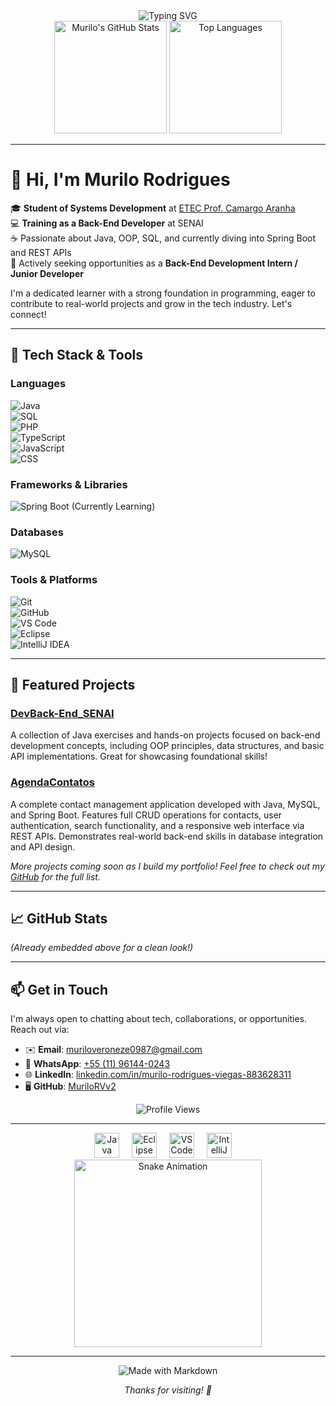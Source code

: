 <div align="center">
  <img src="https://readme-typing-svg.herokuapp.com?font=Fira+Code&pause=1000&color=FF6B6B&center=true&vCenter=true&width=435&lines=Hi+there!+I'm+Murilo+Rodrigues;Systems+Development+Student;Back-End+Developer+Trainee;Passionate+about+Java+%26+Spring+Boot" alt="Typing SVG" />
</div>

<div align="center">
  <img height="180em" src="https://github-readme-stats.vercel.app/api?username=MuriloRVv2&show_icons=true&hide_title=true&count_private=true&theme=dracula" alt="Murilo's GitHub Stats" />
  <img height="180em" src="https://github-readme-stats.vercel.app/api/top-langs/?username=MuriloRVv2&layout=compact&langs_count=7&theme=dracula" alt="Top Languages" />
</div>

---

# 👋 Hi, I'm Murilo Rodrigues

🎓 **Student of Systems Development** at [ETEC Prof. Camargo Aranha](https://www.etec.camargoaranha.com.br/)  
💻 **Training as a Back-End Developer** at SENAI  
☕ Passionate about Java, OOP, SQL, and currently diving into Spring Boot and REST APIs  
🚀 Actively seeking opportunities as a **Back-End Development Intern / Junior Developer**

I'm a dedicated learner with a strong foundation in programming, eager to contribute to real-world projects and grow in the tech industry. Let's connect!

---

## 🔧 Tech Stack & Tools

### Languages
![Java](https://img.shields.io/badge/Java-007396?style=for-the-badge&logo=java&logoColor=white)  
![SQL](https://img.shields.io/badge/SQL-4479A1?style=for-the-badge&logo=postgresql&logoColor=white)  
![PHP](https://img.shields.io/badge/PHP-777BB4?style=for-the-badge&logo=php&logoColor=white)  
![TypeScript](https://img.shields.io/badge/TypeScript-007ACC?style=for-the-badge&logo=typescript&logoColor=white)  
![JavaScript](https://img.shields.io/badge/JavaScript-F7DF1E?style=for-the-badge&logo=javascript&logoColor=black)  
![CSS](https://img.shields.io/badge/CSS-1572B6?style=for-the-badge&logo=css3&logoColor=white)

### Frameworks & Libraries
![Spring Boot](https://img.shields.io/badge/Spring%20Boot-6DB33F?style=for-the-badge&logo=spring&logoColor=white) (Currently Learning)

### Databases
![MySQL](https://img.shields.io/badge/MySQL-4479A1?style=for-the-badge&logo=mysql&logoColor=white)

### Tools & Platforms
![Git](https://img.shields.io/badge/Git-F05032?style=for-the-badge&logo=git&logoColor=white)  
![GitHub](https://img.shields.io/badge/GitHub-181717?style=for-the-badge&logo=github&logoColor=white)  
![VS Code](https://img.shields.io/badge/VS%20Code-007ACC?style=for-the-badge&logo=visual-studio-code&logoColor=white)  
![Eclipse](https://img.shields.io/badge/Eclipse-2C1810?style=for-the-badge&logo=eclipse&logoColor=white)  
![IntelliJ IDEA](https://img.shields.io/badge/IntelliJ_IDEA-000000.svg?&style=for-the-badge&logo=intellij-idea&logoColor=white)

---

## 📂 Featured Projects

### [DevBack-End_SENAI](https://github.com/MuriloRVv2/DevBack-End_SENAI)
A collection of Java exercises and hands-on projects focused on back-end development concepts, including OOP principles, data structures, and basic API implementations. Great for showcasing foundational skills!

### [AgendaContatos](https://github.com/MuriloRVv2/AgendaContatos)
A complete contact management application developed with Java, MySQL, and Spring Boot. Features full CRUD operations for contacts, user authentication, search functionality, and a responsive web interface via REST APIs. Demonstrates real-world back-end skills in database integration and API design.

*More projects coming soon as I build my portfolio! Feel free to check out my [GitHub](https://github.com/MuriloRVv2?tab=repositories) for the full list.*

---

## 📈 GitHub Stats
*(Already embedded above for a clean look!)*

---

## 📫 Get in Touch

I'm always open to chatting about tech, collaborations, or opportunities. Reach out via:

- ✉️ **Email**: [muriloveroneze0987@gmail.com](mailto:muriloveroneze0987@gmail.com)  
- 📱 **WhatsApp**: [+55 (11) 96144-0243](https://wa.me/5511961440243)  
- 🌐 **LinkedIn**: [linkedin.com/in/murilo-rodrigues-viegas-883628311](https://www.linkedin.com/in/murilo-rodrigues-viegas-883628311)  
- 🖥️ **GitHub**: [MuriloRVv2](https://github.com/MuriloRVv2)

<div align="center">
  <img src="https://komarev.com/ghpvc/?username=MuriloRVv2&style=flat-square&color=blue" alt="Profile Views" />
</div>

---

<div align="center">
  <img src="https://cdn4.iconfinder.com/data/icons/logos-and-brands/512/181_Java_logo_logos-512.png" height="40" alt="Java" />  
  <img width="12" />  
  <img src="https://download.logo.wine/logo/Eclipse_(software)/Eclipse_(software)-Logo.wine.png" height="40" alt="Eclipse" />  
  <img width="12" />  
  <img src="https://upload.wikimedia.org/wikipedia/commons/thumb/9/9a/Visual_Studio_Code_1.35_icon.svg/512px-Visual_Studio_Code_1.35_icon.svg.png?20210804221519" height="40" alt="VS Code" />  
  <img width="12" />  
  <img src="https://upload.wikimedia.org/wikipedia/commons/thumb/9/9c/IntelliJIDEAIcon.svg/512px-IntelliJIDEAIcon.svg.png" height="40" alt="IntelliJ IDEA" />  
  <img width="12" />  
  <img src="https://github.com/MuriloRVv2/MuriloRVv2/blob/output/github-contribution-grid-snake.gif" alt="Snake Animation" width="300" />
</div>

---

<div align="center">
  <img src="https://img.shields.io/badge/Made%20with%20Markdown-1f425f.svg?style=for-the-badge&logo=github&logoColor=white" alt="Made with Markdown" />
  <p><i>Thanks for visiting! 🚀</i></p>
</div>
